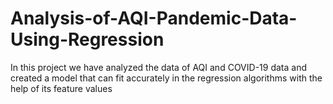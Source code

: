 # Analysis-of-AQI-Pandemic-Data-Using-Regression
In this project we have analyzed the data of AQI and COVID-19 data and created a model that can fit accurately in the regression algorithms with the help of its feature values
